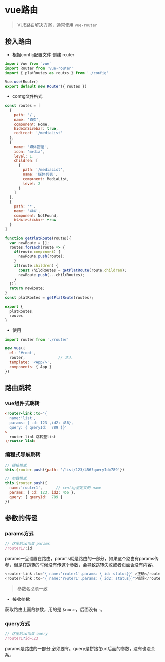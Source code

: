 # vue路由

> VUE路由解决方案，通常使用 `vue-router`

<!-- toc -->

## 接入路由

- 根据config配置文件 创建 router

```js
import Vue from 'vue'
import Router from 'vue-router'
import { platRoutes as routes } from './config'

Vue.use(Router)
export default new Router({ routes })
```

- config文件格式

```js
const routes = [
  {
    path: '/',
    name: '首页',
    component: Home,
    hideInSidebar: true,
    redirect: '/mediaList'
  },
  {
    name: '媒体管理',
    icon: 'media',
    level: 1,
    children: [
      {
        path: '/mediaList',
        name: '媒体列表',
        component: MediaList,
        level: 2
      }
    ]
  },
  {
    path: '*',
    name: '404',
    component: NotFound,
    hideInSidebar: true
  }
]

function getPlatRoute(routes){
  var newRoute = [];
  routes.forEach(route => {
    if(route.component) {
      newRoute.push(route);
    }
    if(route.children) {
      const childRoutes = getPlatRoute(route.children);
      newRoute.push(...childRoutes);
    }
  });
  return newRoute;
}
const platRoutes = getPlatRoute(routes);

export {
  platRoutes,
  routes
}
```

- 使用

```js
import router from './router'

new Vue({
  el: '#root',
  router,               // 注入
  template: '<App/>',
  components: { App }
})
```

## 路由跳转

### vue组件式跳转

```html
<router-link :to="{
  name:'list',
  params: { id: 123 ,id2: 456},
  query: { queryId:  789 }}"
>
  router-link 跳转至list
</router-link>
```

### 编程式导航跳转

```js
// 拼接模式
this.$router.push({path: '/list/123/456?queryId=789'})

// 参数模式
this.$router.push({
  name:'router1',      // config里定义的 name
  params: { id: 123, id2: 456 },
  query: { queryId:  789 }
})
```

## 参数的传递

### params方式

```js
// 这里的id叫做 params
/router1/:id   
```

params一旦设置在路由，params就是路由的一部分，如果这个路由有params传参，但是在跳转的时候没有传这个参数，会导致跳转失败或者页面会没有内容。

```js
<router-link :to="{ name:'router1',params: { id: status}}" >正确</router-link>
<router-link :to="{ name:'router1',params: { id2: status}}">错误</router-link>
```

> 参数名必须一致

- 接收参数

获取路由上面的参数，用的是 `$route`，后面没有 `r`。


### query方式

```js
// 这里的id叫做 query
/router1?id=123  
```

params是路由的一部分,必须要有。query是拼接在url后面的参数，没有也没关系。
